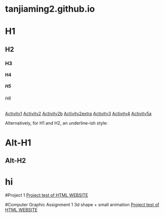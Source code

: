 # tanjiaming2.github.io
# H1
## H2
### H3
#### H4
##### H5
###### H6

<a href="https://tanjiaming2.github.io/activity1.html">Activity1</a>
<a href="https://tanjiaming2.github.io/activity2.html">Activity2</a>
<a href="https://tanjiaming2.github.io/activity2b.html">Activity2b</a>
<a href="https://tanjiaming2.github.io/activity2extra.html">Activity2extra</a>
<a href="https://tanjiaming2.github.io/activity3.html">Activity3</a>
<a href="https://tanjiaming2.github.io/activity4.html">Activity4</a>
<a href="https://tanjiaming2.github.io/activity5a.html">Activity5a</a>

Alternatively, for H1 and H2, an underline-ish style:

Alt-H1
=====

Alt-H2
-----
# hi

#Project 1
<a href="https://tanjiaming2.github.io/test1/TAN%20JIA%20MING_DCS2209221.html">Project test of HTML WEBSITE</a>

#Computer Graphic Assignment 1 3d shape + small animation
<a href="https://tanjiaming2.github.io/INDIVIDUAL%20PROJECT%20CG/DCS2209221_TANJIAMING_INDI_CG.html">Project test of HTML WEBSITE</a>
